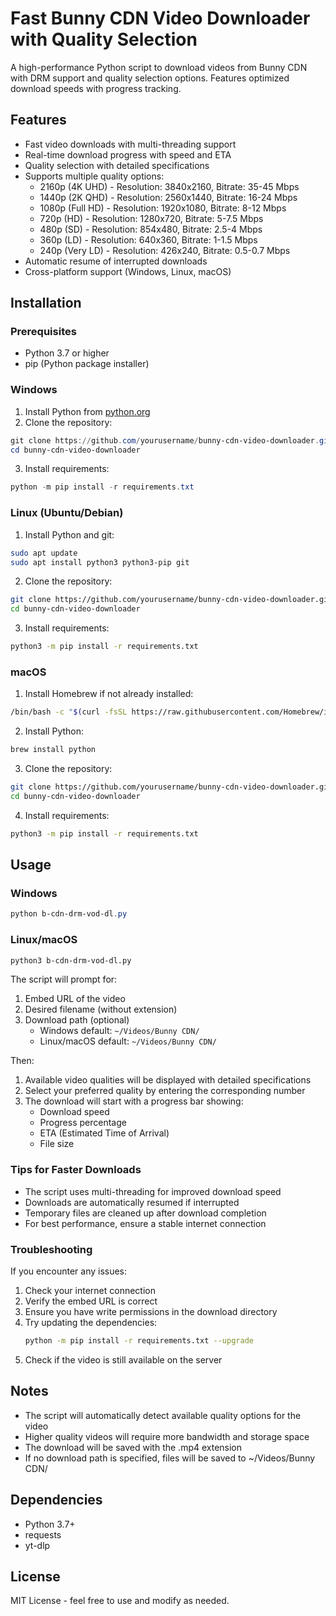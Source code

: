 # Fast Bunny CDN Video Downloader with Quality Selection

A high-performance Python script to download videos from Bunny CDN with DRM support and quality selection options. Features optimized download speeds with progress tracking.

## Features

- Fast video downloads with multi-threading support
- Real-time download progress with speed and ETA
- Quality selection with detailed specifications
- Supports multiple quality options:
  - 2160p (4K UHD) - Resolution: 3840x2160, Bitrate: 35-45 Mbps
  - 1440p (2K QHD) - Resolution: 2560x1440, Bitrate: 16-24 Mbps
  - 1080p (Full HD) - Resolution: 1920x1080, Bitrate: 8-12 Mbps
  - 720p (HD) - Resolution: 1280x720, Bitrate: 5-7.5 Mbps
  - 480p (SD) - Resolution: 854x480, Bitrate: 2.5-4 Mbps
  - 360p (LD) - Resolution: 640x360, Bitrate: 1-1.5 Mbps
  - 240p (Very LD) - Resolution: 426x240, Bitrate: 0.5-0.7 Mbps
- Automatic resume of interrupted downloads
- Cross-platform support (Windows, Linux, macOS)

## Installation

### Prerequisites
- Python 3.7 or higher
- pip (Python package installer)

### Windows

1. Install Python from [python.org](https://www.python.org/downloads/)
2. Clone the repository:
```powershell
git clone https://github.com/yourusername/bunny-cdn-video-downloader.git
cd bunny-cdn-video-downloader
```
3. Install requirements:
```powershell
python -m pip install -r requirements.txt
```

### Linux (Ubuntu/Debian)

1. Install Python and git:
```bash
sudo apt update
sudo apt install python3 python3-pip git
```
2. Clone the repository:
```bash
git clone https://github.com/yourusername/bunny-cdn-video-downloader.git
cd bunny-cdn-video-downloader
```
3. Install requirements:
```bash
python3 -m pip install -r requirements.txt
```

### macOS

1. Install Homebrew if not already installed:
```bash
/bin/bash -c "$(curl -fsSL https://raw.githubusercontent.com/Homebrew/install/HEAD/install.sh)"
```
2. Install Python:
```bash
brew install python
```
3. Clone the repository:
```bash
git clone https://github.com/yourusername/bunny-cdn-video-downloader.git
cd bunny-cdn-video-downloader
```
4. Install requirements:
```bash
python3 -m pip install -r requirements.txt
```

## Usage

### Windows
```powershell
python b-cdn-drm-vod-dl.py
```

### Linux/macOS
```bash
python3 b-cdn-drm-vod-dl.py
```

The script will prompt for:
1. Embed URL of the video
2. Desired filename (without extension)
3. Download path (optional)
   - Windows default: `~/Videos/Bunny CDN/`
   - Linux/macOS default: `~/Videos/Bunny CDN/`

Then:
1. Available video qualities will be displayed with detailed specifications
2. Select your preferred quality by entering the corresponding number
3. The download will start with a progress bar showing:
   - Download speed
   - Progress percentage
   - ETA (Estimated Time of Arrival)
   - File size

### Tips for Faster Downloads

- The script uses multi-threading for improved download speed
- Downloads are automatically resumed if interrupted
- Temporary files are cleaned up after download completion
- For best performance, ensure a stable internet connection

### Troubleshooting

If you encounter any issues:

1. Check your internet connection
2. Verify the embed URL is correct
3. Ensure you have write permissions in the download directory
4. Try updating the dependencies:
   ```bash
   python -m pip install -r requirements.txt --upgrade
   ```
5. Check if the video is still available on the server

## Notes

- The script will automatically detect available quality options for the video
- Higher quality videos will require more bandwidth and storage space
- The download will be saved with the .mp4 extension
- If no download path is specified, files will be saved to ~/Videos/Bunny CDN/

## Dependencies

- Python 3.7+
- requests
- yt-dlp

## License

MIT License - feel free to use and modify as needed.
